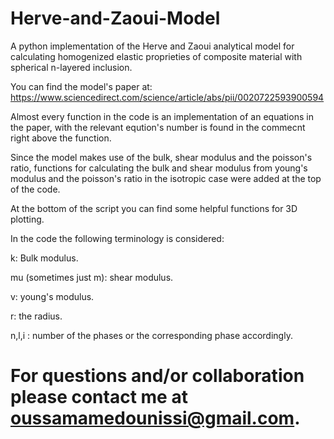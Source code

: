 # Herve-and-Zaoui-Model
A python implementation of the Herve and Zaoui analytical model for calculating homogenized elastic proprieties of composite material with spherical n-layered inclusion.

You can find the model's paper at: https://www.sciencedirect.com/science/article/abs/pii/0020722593900594

Almost every function in the code is an implementation of an equations in the paper, with the relevant eqution's number is found in the commecnt right above the function.

Since the model makes use of the bulk, shear modulus and the poisson's ratio, functions for calculating the bulk and shear modulus from young's modulus and the poisson's ratio in the isotropic case were added at the top of the code.

At the bottom of the script you can find some helpful functions for 3D plotting.

In the code the following terminology is considered:

k: Bulk modulus.

mu (sometimes just m): shear modulus.

v: young's modulus.

r: the radius.

n,l,i : number of the phases or the corresponding phase accordingly.

# For questions and/or collaboration please contact me at oussamamedounissi@gmail.com.
